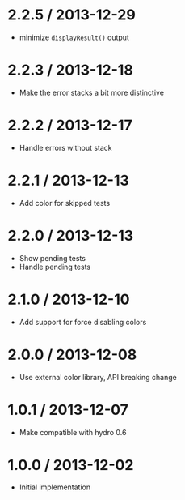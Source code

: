 
2.2.5 / 2013-12-29 
==================

  * minimize `displayResult()` output

2.2.3 / 2013-12-18
==================

  * Make the error stacks a bit more distinctive

2.2.2 / 2013-12-17
==================

  * Handle errors without stack

2.2.1 / 2013-12-13
==================

  * Add color for skipped tests

2.2.0 / 2013-12-13
==================

  * Show pending tests
  * Handle pending tests

2.1.0 / 2013-12-10
==================

  * Add support for force disabling colors

2.0.0 / 2013-12-08
==================

  * Use external color library, API breaking change

1.0.1 / 2013-12-07
==================

  * Make compatible with hydro 0.6

1.0.0 / 2013-12-02
==================

  * Initial implementation
